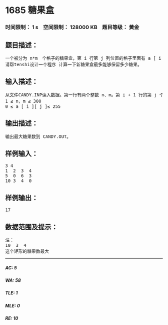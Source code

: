 # 1685 糖果盒   
### 时间限制： 1 s&nbsp;&nbsp;&nbsp;&nbsp;空间限制： 128000 KB&nbsp;&nbsp;&nbsp;&nbsp;题目等级： 黄金  
## 题目描述：  

<pre>
一个被分为 n*m　个格子的糖果盒，第 i 行第 j 列位置的格子里面有 a [ i ][ j ] 颗糖。本来 tenshi 打算送这盒糖果给某 PPMM 的，但是就在要送出糖果盒的前一天晚上，一只极其可恶的老鼠夜袭糖果盒，有部分格子被洗劫并且穿了洞。tenshi 必须尽快从这个糖果盒里面切割出一个矩形糖果盒，新的糖果盒不能有洞，并且 tenshi 希望保留在新糖果盒内的糖的总数尽量多。
请帮tenshi设计一个程序 计算一下新糖果盒最多能够保留多少糖果。
</pre>
  
  
## 输入描述：  

<pre>
从文件CANDY.INP读入数据。第一行有两个整数 n、m。第 i + 1 行的第 j 个数表示 a [ i ][ j ]，如果这个数为 0 ，则表示这个位置的格子被洗劫过。其中：
1 ≤ n，m ≤ 300
0 ≤ a [ i ][ j ]≤ 255
</pre>
  
  
## 输出描述：  

<pre>
输出最大糖果数到 CANDY.OUT。
</pre>
  
  
## 样例输入：  

<pre>
3 4
1  2  3  4
5  0  6  3
10 3  4  0
</pre>
  
  
## 样例输出：  

<pre>
17
</pre>
  
  
## 数据范围及提示：  

<pre>
注：
10  3  4
这个矩形的糖果数最大
</pre>
  
  
***  

##### AC: 5  
##### WA: 58  
##### TLE: 1  
##### MLE: 0  
##### RE: 10  
